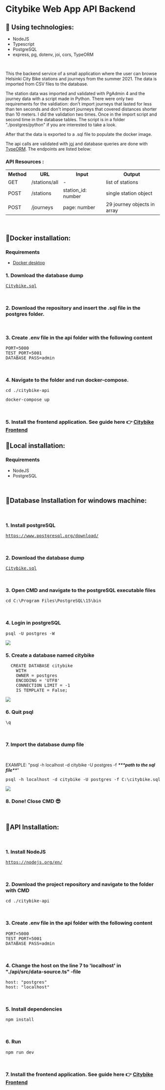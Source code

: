 <h1>Citybike Web App API Backend</h1>

<h2>👻 Using technologies:</h2>
<ul>
  <li>NodeJS</li>
    <li>Typescript</li>
  <li>PostgreSQL</li>
  <li>express, pg, dotenv, joi, cors, TypeORM</li>
</ul>

<br/>

<p>This the backend service of a small application where the user can browse Helsinki City Bike stations and journeys from the summer 2021. The data is imported from CSV files to the database.</p>

<p>The station data was imported and validated with PgAdmin 4 and the journey data with a script made in Python. There were only two requirements for the valdiation: don't import journeys that lasted for less than ten seconds and don't import journeys that covered distances shorter than 10 meters. I did the validation two times. Once in the import script and second time in the database tables. The script is in a folder "./postgres/python" if you are interested to take a look.</p>

<p>After that the data is exported to a .sql file to populate the docker image.</p>

<p>The api calls are validated with <a target="_blank" href="https://joi.dev/">joi</a> and database queries are done with <a target="_blank" href="https://typeorm.io">TypeORM</a>. The endpoints are listed below:</p>

<h3>API Resources :</h3>
<table>
  <tr>
    <th>Method</th>
    <th>URL</th>
    <th>Input </th>
    <th>Output </th>
  </tr>
  <tr>
    <td>GET</td>
    <td>/stations/all</td>
    <td>-</td>
    <td>list of stations</td>
  </tr>
  <tr>
    <td>POST</td>
    <td>/stations</td>
    <td>station_id: number</td>
    <td>single station object</td>
  </tr>
  <tr>
    <td>POST</td>
    <td>/journeys</td>
    <td>page: number</td>
    <td>29 journey objects in array</td>
  </tr>

</table>
</br>

<h2>🤖Docker installation:</h2>
<h3>Requirements</h3>
<ul>
  <li><a target="_blank" href="https://www.docker.com/products/docker-desktop/">Docker desktop</a></li>    
</ul>
<h3>1. Download the database dump</h3>
<pre>
<a target="_blank" href="https://www.dropbox.com/s/7hkm6173hr1twt5/citybike.sql?dl=0">Citybike.sql</a>
</pre>
</br>
<h3>2. Download the repository and insert the .sql file in the postgres folder.</h3>
</br>
<h3>3. Create .env file in the api folder with the following content</h3>
<pre>
PORT=5000
TEST_PORT=5001
DATABASE_PASS=admin
</pre>
</br>
<h3>4. Navigate to the folder and run docker-compose.</h3>
<pre>
cd ./citybike-api
</pre>
<pre>
docker-compose up
</pre>
</br>
<h3>5. Install the frontend application. See guide here 👉 <a target="_blank" href="https://github.com/a-liljeroos/citybike-frontend">Citybike Frontend</a></h3>

<h2>🤖Local installation:</h2>
<h3>Requirements</h3>
<ul>
  <li>NodeJS</li>
  <li>PostgreSQL</li>
</ul>
</br>
<h2>💬Database Installation for windows machine:</h2>
</br>
<h3>1. Install postgreSQL</h3>
<pre>
<a target="_blank" href="https://www.postgresql.org/download/">https://www.postgresql.org/download/</a>
</pre>
</br>
<h3>2. Download the database dump</h3>
<pre>
<a target="_blank" href="https://www.dropbox.com/s/7hkm6173hr1twt5/citybike.sql?dl=0">Citybike.sql</a>
</pre>
</br>
<h3>3. Open CMD and navigate to the postgreSQL executable files</h3>
<pre>cd C:\Program Files\PostgreSQL\15\bin</pre>
</br>
<h3>4. Login in postgreSQL</h3>
<pre>psql -U postgres -W</pre>
<image src="https://github.com/a-liljeroos/citybike-api/blob/main/docs/login.png?raw=true"/>
</br>
<h3>5. Create a database named citybike</h3>
<pre>
  CREATE DATABASE citybike
    WITH
    OWNER = postgres
    ENCODING = 'UTF8'
    CONNECTION LIMIT = -1
    IS_TEMPLATE = False;
</pre>
<image src="https://github.com/a-liljeroos/citybike-api/blob/main/docs/create-db.png?raw=true"/>
</br>
<h3>6. Quit psql</h3>
<pre>\q</pre>
</br>
<h3>7. Import the database dump file</h3>
</br>
<p>EXAMPLE: "psql -h localhost -d citybike -U postgres -f <strong><i>***path to the sql file**</i></strong>"</p>
<pre>psql -h localhost -d citybike -U postgres -f C:\citybike.sql</pre>
<image src="https://github.com/a-liljeroos/citybike-api/blob/main/docs/import-sql-file.PNG?raw=true"/>
</br>
<h3>8. Done! Close CMD 😎	</h3>
</br>
<h2>💬API Installation:</h2>
</br>
<h3>1. Install NodeJS</h3>
<pre><a target="_blank" href="https://www.postgresql.org/download/">https://nodejs.org/en/</a></pre>
</br>
<h3>2. Download the project repository and navigate to the folder with CMD</h3>
<pre>cd ./citybike-api</pre>
</br>
<h3>3. Create .env file in the api folder with the following content</h3>
<pre>
PORT=5000
TEST_PORT=5001
DATABASE_PASS=admin
</pre>
</br>
<h3>4. Change the host on the line 7 to 'localhost' in "./api/src/data-source.ts" -file</h3>
<pre>
host: "postgres"
host: "localhost"
</pre>
</br>
<h3>5. Install dependencies</h3>
<pre>npm install</pre>
</br>

<h3>6. Run</h3>
<pre>npm run dev</pre>
</br>
<h3>7. Install the frontend application. See guide here 👉 <a target="_blank" href="https://github.com/a-liljeroos/citybike-frontend">Citybike Frontend</a></h3>
